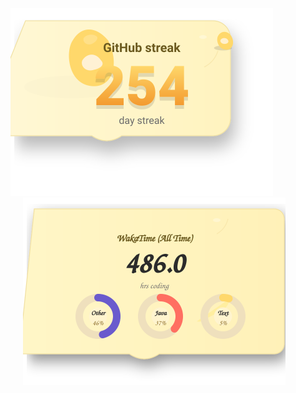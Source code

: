 <div align="center" style="margin-top:40px;">

  <div style="display:inline-block; margin-right:20px;">
    <a href="https://github.com/Someshdiwan/Someshdiwan" rel="noopener">
      <img src="./streak.svg" alt="GitHub streak" width="420"/>
    </a>
  </div>

  <div style="display:inline-block; margin-left:20px;">
    <a href="https://wakatime.com/@SomeshDiwan" target="_blank" rel="noopener">
      <img src="./wakatime.svg" alt="WakaTime (all time)" width="420"/>
    </a>
  </div>

</div>
